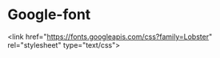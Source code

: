# Google-font
&lt;link href="https://fonts.googleapis.com/css?family=Lobster" rel="stylesheet" type="text/css">
